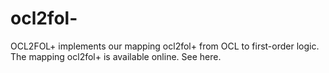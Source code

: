 # ocl2fol-

OCL2FOL+ implements our mapping ocl2fol+ from OCL to first-order logic.  The mapping ocl2fol+ is available online. See here.
